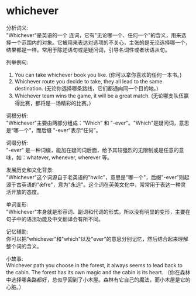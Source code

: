 # whichever

分析词义:  
"Whichever"是英语的一个 连词，它有"无论哪一个、任何一个"的含义，用来选择一个范围内的对象。它被用来表达对选项的不关心，主张的是无论选择哪一个，结果都是一样。常用于陈述语句或是疑问词，引导名词性或者状语从句。

  

列举例句:

  

1.  You can take whichever book you like. (你可以拿你喜欢的任何一本书。)
2.  Whichever route you decide to take, they all lead to the same destination. (无论你选择哪条路线，它们都通向同一个目的地。)
3.  Whichever team wins the game, it will be a great match. (无论哪支队伍赢得比赛，都将是一场精彩的比赛。)

  

词根分析:  
"Whichever"主要由两部分组成：“Which” 和 "-ever"。"Which"是疑问词，意思是“哪一个”，而后缀 "-ever"表示“任何”。

  

词缀分析:  
"-ever" 是一种词缀，能加在疑问词后面，给予其较强烈的无限制或是任意的意味，如：whatever, whenever, wherever 等。

  

发展历史和文化背景:  
"Whichever"这个词源自于老英语的"hwilc"，意思是"哪一个"，后缀"-ever"则起源于古英语的"ǣfre"，意为"永远"。这个词在英美文化中，常常用于表达一种灵活开放的态度。

  

单词变形:  
"Whichever"本身就是形容词、副词和代词的形式，所以没有明显的变形，主要在句子中的语法功能及中文翻译会有所不同。

  

记忆辅助:  
你可以把"whichever"和"which"以及"ever"的意思分别记忆，然后结合起来理解整个词的含义。

  

小故事:  
Whichever path you choose in the forest, it always seems to lead back to the cabin. The forest has its own magic and the cabin is its heart. （你在森林中选择哪条路都好，总似乎回到了小木屋。森林有它自己的魔法，而小木屋是它的心脏。）
